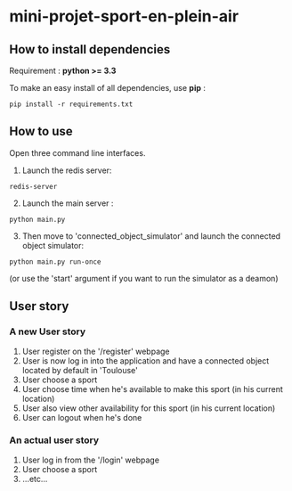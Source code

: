 # mini-projet-sport-en-plein-air

## How to install dependencies

Requirement : **python >= 3.3**

To make an easy install of all dependencies, use **pip** :

`pip install -r requirements.txt`


## How to use

Open three command line interfaces.

  1. Launch the redis server:

`redis-server`

  2. Launch the main server :

`python main.py`

  3. Then move to 'connected_object_simulator' and launch the connected object simulator:

`python main.py run-once`

(or use the 'start' argument if you want to run the simulator as a deamon)


## User story

### A new User story

  1. User register on the '/register' webpage
  2. User is now log in into the application and have a connected object located by default in 'Toulouse'
  3. User choose a sport
  4. User choose time when he's available to make this sport (in his current location)
  5. User also view other availability for this sport (in his current location)
  6. User can logout when he's done

### An actual user story

  1. User log in from the '/login' webpage
  2. User choose a sport
  3. ...etc...
